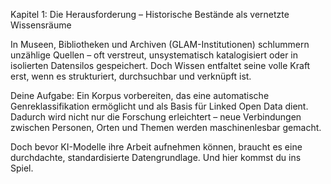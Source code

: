 

Kapitel 1: Die Herausforderung – Historische Bestände als vernetzte Wissensräume

In Museen, Bibliotheken und Archiven (GLAM-Institutionen) schlummern unzählige Quellen – oft verstreut, unsystematisch katalogisiert oder in isolierten Datensilos gespeichert. Doch Wissen entfaltet seine volle Kraft erst, wenn es strukturiert, durchsuchbar und verknüpft ist.

Deine Aufgabe: Ein Korpus vorbereiten, das eine automatische Genreklassifikation ermöglicht und als Basis für Linked Open Data dient. Dadurch wird nicht nur die Forschung erleichtert – neue Verbindungen zwischen Personen, Orten und Themen werden maschinenlesbar gemacht.

Doch bevor KI-Modelle ihre Arbeit aufnehmen können, braucht es eine durchdachte, standardisierte Datengrundlage. Und hier kommst du ins Spiel.
